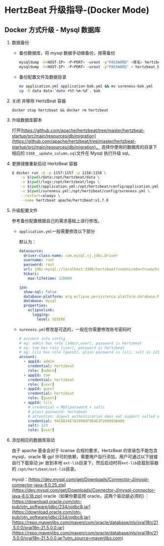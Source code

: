 # HertzBeat 升级指导-(Docker Mode)

## Docker 方式升级 - Mysql 数据库

1. 数据备份

    - 备份数据库，将 mysql 数据手动做备份，按需备份

      ```bash
      mysqldump -h<HOST-IP> -P<PORT> -uroot -p"PASSWORD" <库名> hertzbeat_backup-`date +%Y-%m-%d`.sql #单库备份
      mysqldump -h<HOST-IP> -P<PORT> -uroot -p"PASSWORD" > hertzbeat_backup-`date +%Y-%m-%d`.sql # 整库备份
      ```

    - 备份配置文件及数据目录

      ```bash
      mv application.yml application-bak.yml && mv sureness-bak.yml
      cp -R data data-`date +%Y-%m-%d`. bak
      ```

2. 关闭 并移除 HertzBeat 容器

    ```shell
    docker stop hertzbeat && docker rm hertzbeat
    ```

3. 升级数据库脚本

    打开[https://github.com/apache/hertzbeat/tree/master/hertzbeat-startup/src/main/resources/db/migration](https://github.com/apache/hertzbeat/tree/master/hertzbeat-startup/src/main/resources/db/migration)， 选择你使用的数据库的目录下相应的 `V160__update_column.sql`文件在 Mysql 执行升级 sql。

4. 更换镜像重新启动 HertzBeat 容器

    ```bash
    $ docker run -d -p 1157:1157 -p 1158:1158 \
        -v $(pwd)/data:/opt/hertzbeat/data \
        -v $(pwd)/logs:/opt/hertzbeat/logs \
        -v $(pwd)/application.yml:/opt/hertzbeat/config/application.yml \
        -v $(pwd)/sureness.yml:/opt/hertzbeat/config/sureness.yml \
        --restart=always \
        --name hertzbeat apache/hertzbeat:v1.7.0
    ```

5. 升级配置文件

    参考备份配置根据自己的需求基础上进行修改。

    - `application.yml`一般需要修改以下部分

      默认为：

      ```yaml
      datasource:
        driver-class-name: com.mysql.cj.jdbc.Driver
        username: root
        password: root
        url: jdbc:mysql://localhost:3306/hertzbeat?useUnicode=true&characterEncoding=utf-8&useSSL=false&serverTimezone=Asia/Shanghai
        hikari:
          max-lifetime: 120000

      jpa:
        show-sql: false
        database-platform: org.eclipse.persistence.platform.database.MySQLPlatform
        database: mysql
        properties:
          eclipselink:
            logging:
              level: SEVERE
      ```

    - `sureness.yml`修改是可选的，一般在你需要修改账号密码时

      ```yaml
      # account info config
      # eg: admin has role [admin,user], password is hertzbeat
      # eg: tom has role [user], password is hertzbeat
      # eg: lili has role [guest], plain password is lili, salt is 123, salted password is 1A676730B0C7F54654B0E09184448289
      account:
        - appId: admin
          credential: hertzbeat
          role: [admin]
        - appId: tom
          credential: hertzbeat
          role: [user]
        - appId: guest
          credential: hertzbeat
          role: [guest]
        - appId: lili
          # credential = MD5(password + salt)
          # plain password: hertzbeat
          # attention: digest authentication does not support salted encrypted password accounts
          credential: 94C6B34E7A199A9F9D4E1F208093B489
          salt: 123
          role: [user]
      ```

6. 添加相应的数据库驱动

    由于 apache 基金会对于 license 合规的要求，HertzBeat 的安装包不能包含 mysql，oracle 等 gpl 许可的依赖，需要用户自行添加，用户可通过以下链接自行下载驱动 jar 放到本地 `ext-lib`目录下，然后启动时将`ext-lib`挂载到容器的 `/opt/hertzbeat/ext-lib`目录。

    mysql：[https://dev.mysql.com/get/Downloads/Connector-J/mysql-connector-java-8.0.25.zip](https://dev.mysql.com/get/Downloads/Connector-J/mysql-connector-java-8.0.18.zip)
    oracle（如果你要监控 oracle，这两个驱动是必须的）：
    [https://download.oracle.com/otn-pub/otn_software/jdbc/234/ojdbc8.jar](https://download.oracle.com/otn-pub/otn_software/jdbc/234/ojdbc8.jar)
    [https://repo.mavenlibs.com/maven/com/oracle/database/nls/orai18n/21.5.0.0/orai18n-21.5.0.0.jar](https://repo.mavenlibs.com/maven/com/oracle/database/nls/orai18n/21.5.0.0/orai18n-21.5.0.0.jar?utm_source=mavenlibs.com)

